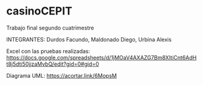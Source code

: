 # casinoCEPIT
Trabajo final segundo cuatrimestre

INTEGRANTES: Durdos Facundo, Maldonado Diego, Urbina Alexis

Excel con las pruebas realizadas: https://docs.google.com/spreadsheets/d/1jMOaV4AXAZG7Bm8XItiCnt6AdHt8j5dti50jjzaMvbQ/edit?gid=0#gid=0

Diagrama UML: https://acortar.link/6MopsM